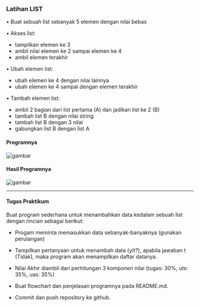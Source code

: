 ### Latihan LIST
• Buat sebuah list sebanyak 5 elemen dengan nilai bebas

• Akses list:
- tampilkan elemen ke 3
- ambil nilai elemen ke 2 sampai elemen ke 4
- ambil elemen terakhir

• Ubah elemen list:
 
- ubah elemen ke 4 dengan nilai lainnya
- ubah elemen ke 4 sampai dengan elemen terakhir

• Tambah elemen list:

- ambil 2 bagian dari list pertama (A) dan jadikan list ke 2 (B)
-  tambah list B dengan nilai string
- tambah list B dengan 3 nilai
- gabungkan list B dengan list A

#### Programnya
![gambar](https://user-images.githubusercontent.com/56957725/69396349-86c84400-0d14-11ea-9be0-ee1d90f15dab.png)


#### Hasil Programnya
![gambar](https://user-images.githubusercontent.com/56957725/69396413-bd9e5a00-0d14-11ea-94c0-c29386885301.png)

--------------------------------------------------------------------------------------------------------------------------------
####  Tugas Praktikum

Buat program sederhana untuk menambahkan data kedalam sebuah
list dengan rincian sebagai berikut:

- Progam meminta memasukkan data sebanyak-banyaknya (gunakan perulangan)

- Tampilkan pertanyaan untuk menambah data (y/t?), apabila jawaban t (Tidak), maka program akan   menampilkan daftar datanya.

- Nilai Akhir diambil dari perhitungan 3 komponen nilai (tugas: 30%, uts: 35%, uas: 35%)

- Buat flowchart dan penjelasan programnya pada README.md.

- Commit dan push repository ke github.

